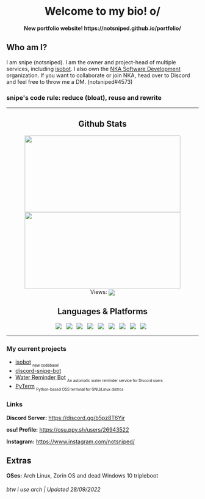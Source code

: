<h1 align='center'>Welcome to my bio! o/</h1>

<p align='center'><b>New portfolio website! https://notsniped.github.io/portfolio/</b></p>

## Who am I?
I am snipe (notsniped). I am the owner and project-head of multiple services, including [isobot](https://github.com/PyBotDevs/isobot). I also own the [NKA Software Development](https://github.com/PyBotDevs) organization.
If you want to collaborate or join NKA, head over to Discord and feel free to throw me a DM. (notsniped#4573)
<h3>snipe's code rule: reduce (bloat), reuse and rewrite</h3>

<hr>
 <center>
  <h2 align="center">Github Stats</h2>
  <img align="center" width="90%" height="200" src="https://github-readme-stats.vercel.app/api?username=notsniped&show_icons=true&hide_border=false&line_height=20&title_color=336791&icon_color=1b93c9&show_owner=true&theme=dark"/>
  <img align="center" width="90%" height="200" src="https://github-readme-stats.vercel.app/api/top-langs/?username=notsniped&layout=compact&langs_count=6&theme=dark">
  <br>Views: <img align="center" src="https://profile-counter.glitch.me/notsniped/count.svg">
 <br>
  <h2 align="center">Languages & Platforms</h2>
  <span>
    <img src="https://img.shields.io/badge/-Python-306998?style=flat-square&logo=Python&logoColor=white"/>&nbsp;&nbsp;
    <img src="https://img.shields.io/badge/-Firebase-F6820D?style=flat-square&logo=FireBase&logoColor=white"/>&nbsp;&nbsp;
    <img src="https://img.shields.io/badge/-Github-181717?style=flat-square&logo=GitHub&logoColor=white"/>&nbsp;&nbsp;
    <img src="https://img.shields.io/badge/-Git-F44D27?style=flat-square&logo=Git&logoColor=white"/>&nbsp;&nbsp;
    <img src="https://img.shields.io/badge/-HTML5-E34F26?style=flat-square&logo=HTML5&logoColor=white"/>&nbsp;&nbsp;
    <img src="https://img.shields.io/badge/-CSS3-1572B6?style=flat-square&logo=CSS3&logoColor=white"/>&nbsp;&nbsp;
    <img src="https://img.shields.io/badge/-JavaScript-f7df1e?style=flat-square&logo=JavaScript&logoColor=black"/>&nbsp;&nbsp;
    <img src="https://img.shields.io/badge/-Arch-1793D1?style=flat-square&logo=ArchLinux&logoColor=white"/>&nbsp;&nbsp;
    <img src="https://img.shields.io/badge/-Zorin OS-d8c4f1?style=flat-square&logo=Zorin&logoColor=black"/>&nbsp;&nbsp;
 </center>
<hr>

### My current projects
- [isobot](https://github.com/PyBotDevs/isobot) <sub><sub>new codebase!</sub></sub>
- [discord-snipe-bot](https://github.com/notsniped/discord-snipe-bot)
- [Water Reminder Bot](https://github.com/PyBotDevs/water-reminder-bot) <sub><sub>An automatic water reminder service for Discord users</sub></sub>
- [PyTerm](https://github.com/PyBotDevs/pyterm) <sub><sub>Python-based OSS terminal for GNU/Linux distros</sub></sub>

### Links
<b>Discord Server:</b> https://discord.gg/b5pz8T6Yjr

<b>osu! Profile:</b> https://osu.ppy.sh/users/26943522

<b>Instagram:</b> https://www.instagram.com/notsniped/

## Extras
<!--
### [osu!](https://github.com/ppy/osu) setup
**Play modes:** tablet, keyboard, sometimes mobile

**Tablet:** Wacom Intuos CTL-4100 (drag)

**Keyboard:** Corsair K55 RGB

**Mouse:** Corsair Katar Pro

**Display:** Lenovo (forgot the model xd)

**PC Specs (2017 year):** AMD A9-9420 (2 cores 3 gpu cores), 12GB DDR4, 500GB Sata SSD (crucial), Radeon R5 graphics
-->
**OSes:** Arch Linux, Zorin OS and dead Windows 10 tripleboot



<h6>btw i use arch | Updated 28/09/2022</h6>

<!---
notsniped/notsniped is a ✨ special ✨ repository because its `README.md` (this file) appears on your GitHub profile.
You can click the Preview link to take a look at your changes.
--->
